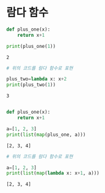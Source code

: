 # 람다 함수 


```python
def plus_one(x):
    return x+1

print(plus_one(1))
```

    2
    


```python
# 위의 코드를 람다 함수로 표현
```


```python
plus_two=lambda x: x+2
print(plus_two(1))
```

    3
    


```python

```


```python
def plus_one(x):
    return x+1

a=[1, 2, 3]
print(list(map(plus_one, a)))
```

    [2, 3, 4]
    


```python
# 위의 코드를 람다 함수로 표현
```


```python
a=[1, 2, 3]
print(list(map(lambda x: x+1, a)))
```

    [2, 3, 4]
    
